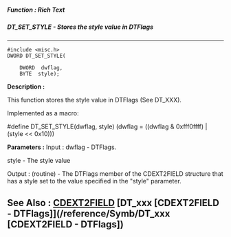 ##### Function : Rich Text
##### DT_SET_STYLE - Stores the style value in DTFlags
---
```
#include <misc.h>
DWORD DT_SET_STYLE(

	DWORD  dwflag,
	BYTE  style);
```
**Description :**

This function stores the style value in DTFlags (See DT_XXX).

Implemented as a macro:

#define DT_SET_STYLE(dwflag, style) (dwflag = ((dwflag & 0xfff0ffff) | (style 
<< 0x10)))

**Parameters :**
Input :
dwflag  -  DTFlags.

style  -  The style value

Output :
(routine)  -  The DTFlags member of the CDEXT2FIELD structure that has a style set to the value specified in the "style" parameter.



**See Also :**
[CDEXT2FIELD](/reference/Data/CDEXT2FIELD)
[DT_xxx [CDEXT2FIELD - DTFlags]](/reference/Symb/DT_xxx [CDEXT2FIELD - DTFlags])
---
